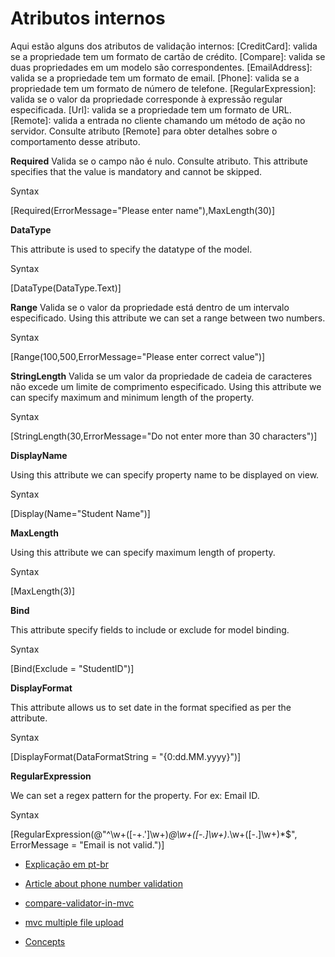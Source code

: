 # Atributos internos
Aqui estão alguns dos atributos de validação internos:
[CreditCard]: valida se a propriedade tem um formato de cartão de crédito.
[Compare]: valida se duas propriedades em um modelo são correspondentes.
[EmailAddress]: valida se a propriedade tem um formato de email.
[Phone]: valida se a propriedade tem um formato de número de telefone.
[RegularExpression]: valida se o valor da propriedade corresponde à expressão regular especificada.
[Url]: valida se a propriedade tem um formato de URL.
[Remote]: valida a entrada no cliente chamando um método de ação no servidor. Consulte atributo [Remote] para obter detalhes sobre o comportamento desse atributo.


**Required**
Valida se o campo não é nulo. Consulte atributo.
This attribute specifies that the value is mandatory and cannot be skipped.

Syntax

[Required(ErrorMessage="Please enter name"),MaxLength(30)]

**DataType**

This attribute is used to specify the datatype of the model.

Syntax

[DataType(DataType.Text)]

**Range**
Valida se o valor da propriedade está dentro de um intervalo especificado.
Using this attribute we can set a range between two numbers.

Syntax

[Range(100,500,ErrorMessage="Please enter correct value")]

**StringLength**
Valida se um valor da propriedade de cadeia de caracteres não excede um limite de comprimento especificado.
Using this attribute we can specify maximum and minimum length of the property.

Syntax

[StringLength(30,ErrorMessage="Do not enter more than 30 characters")]

**DisplayName**

Using this attribute we can specify property name to be displayed on view.

Syntax

[Display(Name="Student Name")]

**MaxLength**

Using this attribute we can specify maximum length of property.

Syntax

[MaxLength(3)]

**Bind**

This attribute specify fields to include or exclude for model binding.

Syntax

[Bind(Exclude = "StudentID")]

**DisplayFormat**

This attribute allows us to set date in the format specified as per the attribute.

Syntax

[DisplayFormat(DataFormatString = "{0:dd.MM.yyyy}")]

**RegularExpression**

We can set a regex pattern for the property. For ex: Email ID.

Syntax

[RegularExpression(@"^\w+([-+.']\w+)*@\w+([-.]\w+)*\.\w+([-.]\w+)*$", ErrorMessage = "Email is not valid.")]

  - [Explicação em pt-br](https://docs.microsoft.com/pt-br/aspnet/core/mvc/models/validation?view=aspnetcore-2.1)
  - [Article about phone  number validation](https://sensibledev.com/phone-number-validation-in-asp-net/)
  - [compare-validator-in-mvc](https://sensibledev.com/compare-validator-in-mvc/)
  - [mvc multiple file upload](https://sensibledev.com/mvc-multiple-file-upload/)
  
  - [Concepts](https://sensibledev.com/entity-framework-interview-questions/)
